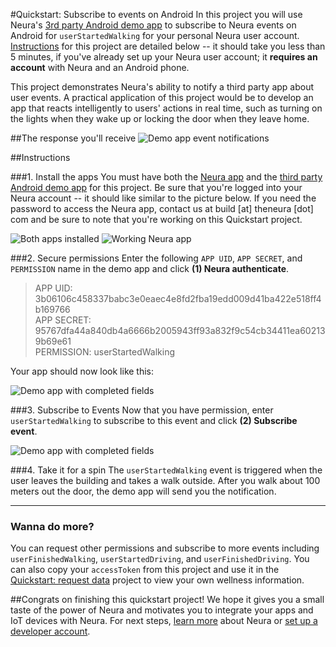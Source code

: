 
#Quickstart: Subscribe to events on Android
In this project you will use Neura's [3rd party Android demo app](https://github.com/NeuraLabs/Neura_documentation/blob/master/resources/DemoNeura3rdPartyApp.apk) to subscribe to Neura events on Android for `userStartedWalking` for your personal Neura user account.  [Instructions](https://github.com/NeuraLabs/Neura_documentation/blob/master/text/quickstartPush.md#instructions) for this project are detailed below -- it should take you less than 5 minutes, if you've already set up your Neura user account; it **requires an account** with Neura and an Android phone.  

This project demonstrates Neura's ability to notify a third party app about user events. A practical application of this project would be to develop an app that reacts intelligently to users' actions in real time, such as turning on the lights when they wake up or locking the door when they leave home. 

##The response you'll receive
![Demo app event notifications](https://github.com/NeuraLabs/Neura_documentation/blob/master/resources/demoEventNotification.png)


##Instructions

###1. Install the apps
You must have both the [Neura app](https://theneura.prefinery.com/betas/4624/testers/new?display=inline&version=2) and the [third party Android demo app](https://github.com/NeuraLabs/Neura_documentation/blob/master/resources/DemoNeura3rdPartyApp.apk) for this project.  Be sure that you're logged into your Neura account -- it should like similar to the picture below.  If you need the password to access the Neura app, contact us at build [at] theneura [dot] com and be sure to note that you're working on this Quickstart project. 

![Both apps installed](https://github.com/NeuraLabs/Neura_documentation/blob/master/resources/demoAppsInPhone.png)  ![Working Neura app](https://github.com/NeuraLabs/Neura_documentation/blob/master/resources/demoNeuraApp2.png)

###2. Secure permissions
Enter the following `APP UID`, `APP SECRET`, and `PERMISSION` name in the demo app and click **(1) Neura authenticate**.  

> APP UID: 3b06106c458337babc3e0eaec4e8fd2fba19edd009d41ba422e518ff4b169766  
> APP SECRET: 95767dfa44a840db4a6666b2005943ff93a832f9c54cb34411ea602139b69e61  
> PERMISSION: userStartedWalking  

Your app should now look like this:

![Demo app with completed fields](https://github.com/NeuraLabs/Neura_documentation/blob/master/resources/demoCompletedEvents.png)

###3. Subscribe to Events 
Now that you have permission, enter `userStartedWalking` to subscribe to this event and click **(2) Subscribe event**. 

![Demo app with completed fields](https://github.com/NeuraLabs/Neura_documentation/blob/master/resources/demoCompletedPermissions.png)


###4. Take it for a spin
The `userStartedWalking` event is triggered when the user leaves the building and takes a walk outside.  After you walk about 100 meters out the door, the demo app will send you the notification.

------

### Wanna do more?
You can request other permissions and subscribe to more events including `userFinishedWalking`, `userStartedDriving`, and `userFinishedDriving`.  You can also copy your `accessToken` from this project and use it in the [Quickstart: request data](https://github.com/NeuraLabs/Neura_documentation/blob/master/text/quickstartPull.md) project to view your own wellness information.


##Congrats on finishing this quickstart project! 
We hope it gives you a small taste of the power of Neura and motivates you to integrate your apps and IoT devices with Neura.  For next steps, [learn more](https://github.com/NeuraLabs/Neura_documentation/blob/master/text/basics.md) about Neura or [set up a developer account](https://github.com/NeuraLabs/Neura_documentation/blob/master/text/account.md).



